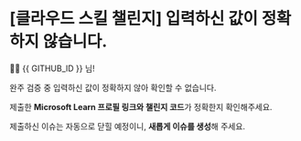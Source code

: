 # [클라우드 스킬 챌린지] 입력하신 값이 정확하지 않습니다.

👋🏼 {{ GITHUB_ID }} 님!

완주 검증 중 입력하신 값이 정확하지 않아 확인할 수 없습니다.

제출한 **Microsoft Learn 프로필 링크와 챌린지 코드**가 정확한지 확인해주세요.

제출하신 이슈는 자동으로 닫힐 예정이니, **새롭게 이슈를 생성**해 주세요.
